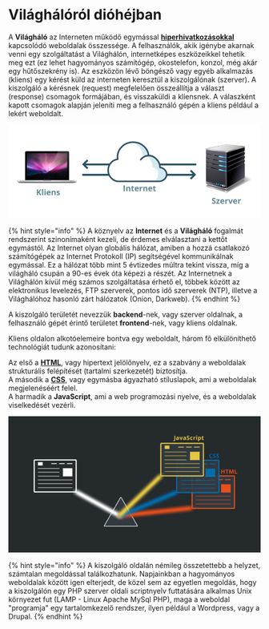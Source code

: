 # Világhálóról dióhéjban

A **Világháló** az Interneten működő egymással [**hiperhivatkozásokkal**](../html/bevezetes-a-html-be.md#hiperhivatkozasok) kapcsolódó weboldalak összessége. A felhasználók, akik igénybe akarnak venni egy szolgáltatást a Világhálón, internetképes eszközeikkel tehetik meg ezt \(ez lehet hagyományos számítógép, okostelefon, konzol, még akár egy hűtőszekrény is\). Az eszközön lévő böngésző vagy egyéb alkalmazás \(kliens\) egy kérést küld az interneten keresztül a kiszolgálónak \(szerver\). A kiszolgáló a kérésnek \(request\) megfelelően összeállítja a választ \(response\) csomagok formájában, és visszaküldi a kliensnek. A válaszként kapott csomagok alapján jeleníti meg a felhasználó gépén a kliens például a lekért weboldalt.

![](../.gitbook/assets/net.png)

{% hint style="info" %}
A köznyelv az **Internet** és a **Világháló** fogalmát rendszerint szinonímaként kezeli, de érdemes elválasztani a kettőt egymástól. Az Internet olyan globális hálózat, amiben a hozzá csatlakozó számítógépek az Internet Protokoll \(IP\) segítségével kommunikálnak egymással. Ez a hálózat több mint 5 évtizedes múltra tekint vissza, míg a világháló csupán a 90-es évek óta képezi a részét. Az Internetnek a Világhálón kívül még számos szolgáltatása érhető el, többek között az elektronikus levelezés, FTP szerverek, pontos idő szerverek \(NTP\), illetve a Világhálóhoz hasonló zárt hálózatok \(Onion, Darkweb\).
{% endhint %}

A kiszolgáló területét nevezzük **backend**-nek, vagy szerver oldalnak, a felhasználó gépét érintő területet **frontend**-nek, vagy kliens oldalnak.

Kliens oldalon alkotóelemeire bontva egy weboldalt, három fő elkülöníthető technológiát tudunk azonosítani:

Az első a [**HTML**](../html/bevezetes-a-html-be.md), vagy hipertext jelölőnyelv, ez a szabvány a weboldalak strukturális felépítését \(tartalmi szerkezetét\) biztosítja.  
A második a [**CSS**](../css/mi-a-css.md), vagy egymásba ágyazható stíluslapok, ami a weboldalak megjelenéséért felel.  
A harmadik a **JavaScript**, ami a web programozási nyelve, és a weboldalak viselkedését vezérli.

![](../.gitbook/assets/3for1.png)

{% hint style="info" %}
A kiszolgáló oldalán némileg összetettebb a helyzet, számtalan megoldással találkozhatunk. Napjainkban  a hagyományos weboldalak között igen elterjedt, de közel sem az egyetlen megoldás, hogy a kiszolgálón egy PHP szerver oldali scriptnyelv futtatására alkalmas Unix környezet fut \(LAMP - Linux Apache MySql PHP\), maga a weboldal "programja" egy tartalomkezelő rendszer, ilyen például a Wordpress, vagy a Drupal.
{% endhint %}

